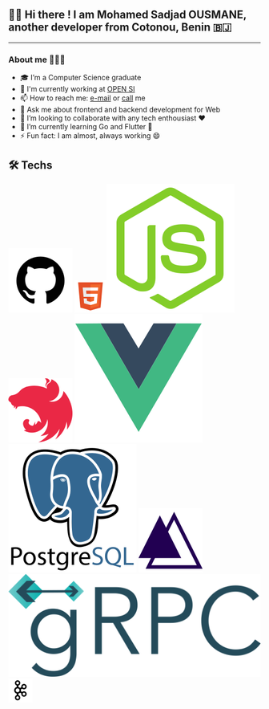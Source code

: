 ## 👋🏾 Hi there ! I am Mohamed Sadjad OUSMANE, another developer from Cotonou, Benin 🇧🇯

---

### About me 👨🏽‍💻

- 🎓 I’m a Computer Science graduate
- 💼 I'm currently working at [OPEN SI](https://www.opensi.co "https://www.opensi.co")
- 📫 How to reach me: [e-mail](mailto:ousmanesadjad@gmail.com "ousmanesadjad@gmail.com") or [call](tel:+22966303593 "+22966303593") me
- 💬 Ask me about frontend and backend development for Web
- 👯 I’m looking to collaborate with any tech enthousiast ❤️
- 🌱 I’m currently learning Go and Flutter 🐍
- ⚡ Fun fact: I am almost, always working 😄

## 🛠 Techs

![Git](images/git.svg "Git") ![HTML](images/html.svg "HTML")![NodeJs](images/node.svg "NodeJs") ![NestJs](images/nest.svg "NestJs") ![VueJs](images/vue.svg "VueJs") ![PostgreSQL](images/postgres.svg "PostgreSQL") ![AdonisJs](images/adonis.svg "AdonisJs") ![gRPC](images/grpc.svg "gRPC") ![Kafka](images/kafka.svg "Kafka") 


<!---
sadjous/sadjous is a ✨ special ✨ repository because its `README.md` (this file) appears on your GitHub profile.
You can click the Preview link to take a look at your changes.
--->
